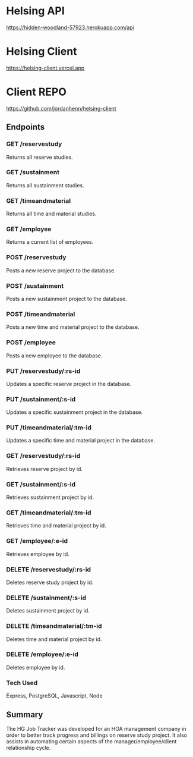# Helsing API
https://hidden-woodland-57923.herokuapp.com/api

# Helsing Client
https://helsing-client.vercel.app

# Client REPO
https://github.com/jordanhenn/helsing-client

## Endpoints

### GET /reservestudy
Returns all reserve studies.

### GET /sustainment
Returns all sustainment studies.

### GET /timeandmaterial
Returns all time and material studies.

### GET /employee
Returns a current list of employees.

### POST /reservestudy
Posts a new reserve project to the database.

### POST /sustainment
Posts a new sustainment project to the database.

### POST /timeandmaterial
Posts a new time and material project to the database.

### POST /employee
Posts a new employee to the database.

### PUT /reservestudy/:rs-id
Updates a specific reserve project in the database.

### PUT /sustainment/:s-id
Updates a specific sustainment project in the database.

### PUT /timeandmaterial/:tm-id
Updates a specific time and material project in the database.

### GET /reservestudy/:rs-id
Retrieves reserve project by id.

### GET /sustainment/:s-id
Retrieves sustainment project by id.

### GET /timeandmaterial/:tm-id
Retrieves time and material project by id.

### GET /employee/:e-id
Retrieves employee by id. 

### DELETE /reservestudy/:rs-id
Deletes reserve study project by id.

### DELETE /sustainment/:s-id
Deletes sustainment project by id.

### DELETE /timeandmaterial/:tm-id
Deletes time and material project by id.

### DELETE /employee/:e-id
Deletes employee by id. 

### Tech Used
Express, PostgreSQL, Javascript, Node

## Summary
The HG Job Tracker was developed for an HOA management company in order to better track progress and billings on reserve study project. It also assists in automating certain aspects of the manager/employee/client relationship cycle. 
